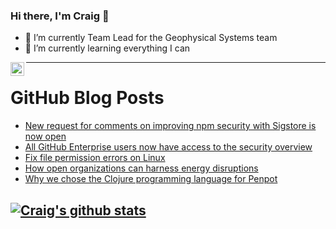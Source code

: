 ### Hi there, I'm Craig 👋

<!--
**CraigTeelFugro/CraigTeelFugro** is a ✨ _special_ ✨ repository because its `README.md` (this file) appears on your GitHub profile.

Here are some ideas to get you started:
-->

- 🔭 I’m currently Team Lead for the Geophysical Systems team
- 🌱 I’m currently learning everything I can

[<img align="left" alt="Craig Teel | LinkedIn" width="22px" src="https://cdn.jsdelivr.net/npm/simple-icons@v3/icons/linkedin.svg" />][linkedin]

---

# GitHub Blog Posts

<!-- BLOG-POST-LIST:START -->
- [New request for comments on improving npm security with Sigstore is now open](https://github.blog/2022-08-08-new-request-for-comments-on-improving-npm-security-with-sigstore-is-now-open/)
- [All GitHub Enterprise users now have access to the security overview](https://github.blog/2022-08-08-all-github-enterprise-users-now-have-access-to-the-security-overview/)
- [Fix file permission errors on Linux](https://opensource.com/article/22/8/fix-file-permission-errors-linux)
- [How open organizations can harness energy disruptions](https://opensource.com/open-organization/22/8/energy-disruption)
- [Why we chose the Clojure programming language for Penpot](https://opensource.com/article/22/7/why-we-chose-clojure-penpot)
<!-- BLOG-POST-LIST:END -->

## [![Craig's github stats](https://github-readme-stats.vercel.app/api?username=craigteelfugro)](https://github.com/anuraghazra/github-readme-stats)


[linkedin]: https://linkedin.com/in/craig-teel-b8786771
